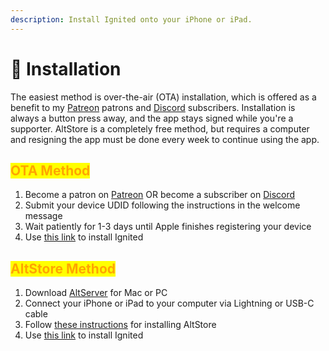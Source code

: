 ```yaml
---
description: Install Ignited onto your iPhone or iPad.
---
```


# 📲 Installation

The easiest method is over-the-air (OTA) installation, which is offered as a benefit to my [Patreon](https://www.patreon.com/litritt) patrons and [Discord](https://discord.gg/qEtKFJt5dR) subscribers. Installation is always a button press away, and the app stays signed while you're a supporter. AltStore is a completely free method, but requires a computer and resigning the app must be done every week to continue using the app.

## <mark style="color:orange;">OTA Method</mark>

1. Become a patron on [Patreon](https://www.patreon.com/litritt) OR become a subscriber on [Discord](https://discord.gg/qEtKFJt5dR)
2. Submit your device UDID following the instructions in the welcome message
3. Wait patiently for 1-3 days until Apple finishes registering your device
4. Use [this link](https://itms-services/?action=download-manifest\&url=https://f005.backblazeb2.com/file/lit-apps/ignited/1.6.1/manifest.plist) to install Ignited

## <mark style="color:orange;">AltStore Method</mark>

1. Download [AltServer](https://altstore.io) for Mac or PC
2. Connect your iPhone or iPad to your computer via Lightning or USB-C cable
3. Follow [these instructions](https://faq.altstore.io/) for installing AltStore
4. Use [this link](altstore://install?url=https://f005.backblazeb2.com/file/lit-apps/ignited/1.6.1/Ignited.ipa) to install Ignited
